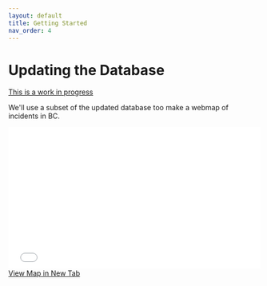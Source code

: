 ```yaml
---
layout: default
title: Getting Started
nav_order: 4
---
```


# Updating the Database

[This is a work in progress](https://june-skeeter.github.io/Police_Involved_Deaths_Canada/)

We'll use a subset of the updated database too make a webmap of incidents in BC.


<div style="overflow: hidden;
  padding-top: 56.25%;
  position: relative">
  <iframe src="PoliceViolenceIncidents.html" title="Processes" scrolling="no" frameborder="0"
    style="border: 0;
   height: 100%;
   left: 0;
   position: absolute;
   top: 0;
   width: 100%;">
   <p>Your browser does not support iframes.</p>
 </iframe>
</div>
<a href="PoliceViolenceIncidents_BC.html" target="_blank">View Map in New Tab</a>

